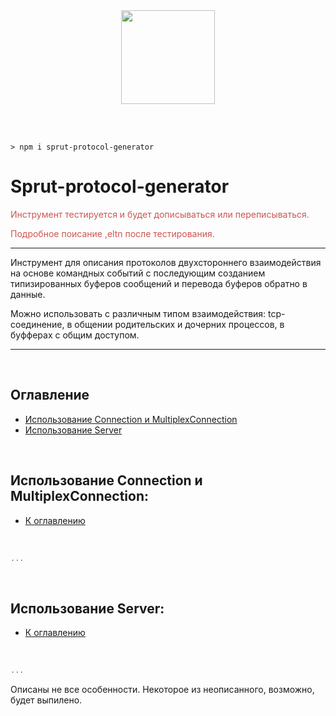 <br>
<br>
<p align="center"><img src="./icon.svg" width="150"></p>
<br>
<br>

```
> npm i sprut-protocol-generator
```

# Sprut-protocol-generator

<span style="color: #cc5555">Инструмент тестируется и будет дописываться или переписываться.</span>

<span style="color: #cc5555">Подробное поисание ,eltn после тестирования.</span>

---

Инструмент для описания протоколов двухстороннего взаимодействия на основе командных событий с последующим созданием типизированных буферов сообщений и перевода буферов обратно в данные.

Можно использовать с различным типом взаимодействия: tcp-соединение, в общении родительских и дочерних процессов, в буфферах с общим доступом.

---

<br>

## <span id="contents">Оглавление</span>

- [Использование Connection и MultiplexConnection](#connection)
- [Использование Server](#server)

<br>

## <span id="connection">Использование Connection и MultiplexConnection:</span>

- [К оглавлению](#contents)

<br>

```js
...
```

<br>

## <span id="server">Использование Server:</span>

- [К оглавлению](#contents)

<br>

```js
...
```

Описаны не все особенности. Некоторое из неописанного, возможно, будет выпилено.